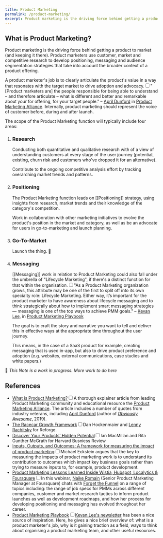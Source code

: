 ```yaml
---
title: Product Marketing
permalink: /product-marketing/
excerpt: Product marketing is the driving force behind getting a product to market (and keeping it there).
---
```


## What is Product Marketing?

Product marketing is the driving force behind getting a product to market (and keeping it there). Product marketers use customer, market and competitive research to develop positioning, messaging and audience segmentation strategies that take into account the broader context of a product offering.

A product marketer's job is to clearly articulate the product's value in a way that resonates with the target market to drive adoption and advocacy.<input type="checkbox" id="cb7" /><label for="cb7"><sup></sup></label><span><span class="footnote-inner">"[Product marketers are] the people responsible for being able to understand – and therefore articulate – what is different and better and remarkable about your for offering, for your target people." – [April Dunford](https://twitter.com/aprildunford?lang=en) in [Product Marketing Alliance](https://productmarketingalliance.com/what-is-product-marketing/).</span></span> Internally, product marketing should represent the voice of customer before, during and after launch.

The scope of the Product Marketing function will typically include four areas:

1. ### Research
	
	Conducting both quantitative and qualitative research with of a view of understanding customers at every stage of the user journey (potential, existing, churn risk and customers who've dropped it for an alternative).

	Contribute to the ongoing competitive analysis effort by tracking overarching market trends and patterns.


2. ### Positioning

	The Product Marketing function leads on [[Positioning]] strategy, using insights from research, market trends and their knowledge of the category's competition.

	Work in collaboration with other marketing initiatives to evolve the product's position in the market and category, as well as be an advocate for users in go-to-marketing and launch planning.


3. ### Go-To-Market

	Launch the thing. 🚀

4. ### Messaging

	[[Messaging]] work in relation to Product Marketing could also fall under the umbrella of "Lifecycle Marketing", if there's a distinct function for that within the organisation.<input type="checkbox" id="cb8" /><label for="cb8"><sup></sup></label><span><span class="footnote-inner">"As a Product Marketing organization grows, this attribute may be one of the first to split off into its own specialty role: Lifecycle Marketing. Either way, it’s important for the product marketer to have awareness about lifecycle messaging and to think strategically about how to implement smart messaging strategies — messaging is one of the top ways to achieve PMM goals." – [Kevan Lee](https://twitter.com/kevanlee), in [Product Marketing Playbook](https://kevanlee.substack.com/p/204-product-marketing-playbook)</span></span> 

	The goal is to craft the story and narrative you want to tell and deliver this in effective ways at the appropriate time throughout the user journey.

	This means, in the case of a SaaS product for example, creating messaging that is used in-app, but also to drive product preference and adoption (e.g. websites, external communications, case studies and white papers.)



🚧 _This Note is a work in progress. More work to do here_

## References

- [What is Product Marketing?](https://productmarketingalliance.com/what-is-product-marketing/)<input type="checkbox" id="cb1" /><label for="cb1"><sup></sup></label><span><span class="footnote-inner">A thorough explainer article from leading Product Marketing community and educational resource the [Product Marketing Alliance](https://productmarketingalliance.com/). The article includes a number of quotes from industry veterans, including [April Dunford](https://twitter.com/aprildunford?lang=en) (author of <em>[Obviously Awesome](https://www.amazon.com/Obviously-Awesome-Product-Positioning-Customers/dp/1999023005/)</em>, 2019).</span></span>
- [The Racecar Growth Framework](https://www.reforge.com/blog/racecar-growth-framework)<input type="checkbox" id="cb2" /><label for="cb2"><sup></sup></label><span><span class="footnote-inner">Dan Hockenmaier and [Lenny Rachitsky](https://www.lennyrachitsky.com) for Reforge.</span></span>
- [Discover Your Products’ Hidden Potential](https://hbr.org/1996/05/discover-your-products-hidden-potential)<input type="checkbox" id="cb3" /><label for="cb3"><sup></sup></label><span><span class="footnote-inner">Ian MacMillan and Rita Gunther McGrath for Harvard Busniess Review</span></span>
- [Inputs, Outputs, and Outcomes: A framework for measuring the impact of product marketing](https://mike-eck.medium.com/inputs-outputs-and-outcomes-a-framework-for-measuring-the-impact-of-product-marketing-dc90d05af93a)<input type="checkbox" id="cb4" /><label for="cb4"><sup></sup></label><span><span class="footnote-inner">Michael Eckstein argues that the key to measuring the impacts of product marketing work is to understand its contribution to outcomes which impact key business goals rather than trying to measure inputs to, for example, product development.</span></span>
- [Product Marketing Lessons Learned Inside Wistia, Hubspot, Localytics & Foursquare](https://www.forgetthefunnel.com/resources/product-marketing-lessons-wistia-hubspot-localytics-foursquare)<input type="checkbox" id="cb5" /><label for="cb5"><sup></sup></label><span><span class="footnote-inner">In this webinar, [Naike Romain](https://www.linkedin.com/in/naikeromain/) (Senior Product Marketing Manager at Foursquare) chats with [Forget the Funnel](https://www.forgetthefunnel.com/) on a range of topics including: the range of job specs for PMMs across different companies, customer and market research tactics to inform product launches as well as development roadmaps, and how her process for developing positioning and messaging has evolved throughout her career.</span></span>
- [Product Marketing Playbook](https://kevanlee.substack.com/p/204-product-marketing-playbook)<input type="checkbox" id="cb6" /><label for="cb6"><sup></sup></label><span><span class="footnote-inner">[Kevan Lee's newsletter](https://kevanlee.substack.com/) has been a nice source of inspiration. Here, he gives a nice brief overview of: what is a product marketer's job, why is it gaining traction as a field, ways to think about organising a product marketing team, and other useful resources.</span></span>



